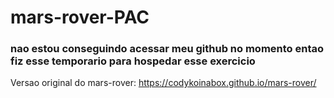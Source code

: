 # mars-rover-PAC

### nao estou conseguindo acessar meu github no momento entao fiz esse temporario para hospedar esse exercicio


Versao original do mars-rover: https://codykoinabox.github.io/mars-rover/
